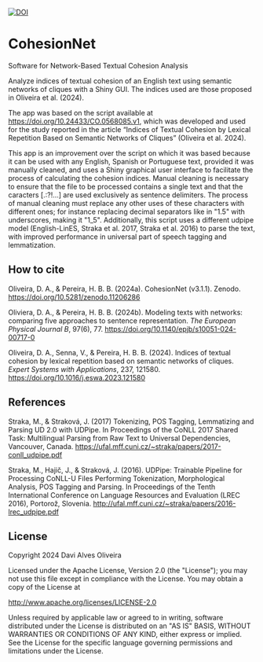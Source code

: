[![DOI](https://zenodo.org/badge/DOI/10.5281/zenodo.11206286.svg)](https://doi.org/10.5281/zenodo.11206286)

# CohesionNet
Software for Network-Based Textual Cohesion Analysis

Analyze indices of textual cohesion of an English text using semantic networks of cliques with a Shiny GUI. The indices used are those proposed in Oliveira et al. (2024).

The app was based on the script available at https://doi.org/10.24433/CO.0568085.v1, which was developed and used for the study reported in the article “Indices of Textual Cohesion by Lexical Repetition Based on Semantic Networks of Cliques” (Oliveira et al. 2024).

This app is an improvement over the script on which it was based because it can be used with any English, Spanish or Portuguese text, provided it was manually cleaned, and uses a Shiny graphical user interface to facilitate the process of calculating the cohesion indices. Manual cleaning is necessary to ensure that the file to be processed contains a single text and that the caracters [.:?!…] are used exclusively as sentence delimiters. The process of manual cleaning must replace any other uses of these characters with different ones; for instance replacing decimal separators like in "1.5" with underscores, making it "1_5". Additionally, this script uses a different udpipe model (English-LinES, Straka et al. 2017, Straka et al. 2016) to parse the text, with improved performance in universal part of speech tagging and lemmatization.

## How to cite
Oliveira, D. A., & Pereira, H. B. B. (2024a). CohesionNet (v3.1.1). Zenodo. https://doi.org/10.5281/zenodo.11206286

Oliviera, D. A., & Pereira, H. B. B. (2024b). Modeling texts with networks: comparing five approaches to sentence representation. <em>The European Physical Journal B</em>, 97(6), 77. https://doi.org/10.1140/epjb/s10051-024-00717-0

Oliveira, D. A., Senna, V., & Pereira, H. B. B. (2024). Indices of textual cohesion by lexical repetition based on semantic networks of cliques. <em>Expert Systems with Applications</em>, 237, 121580. https://doi.org/10.1016/j.eswa.2023.121580

## References

Straka, M., & Straková, J. (2017) Tokenizing, POS Tagging, Lemmatizing and Parsing UD 2.0 with UDPipe. In Proceedings of the CoNLL 2017 Shared Task: Multilingual Parsing from Raw Text to Universal Dependencies, Vancouver, Canada. https://ufal.mff.cuni.cz/~straka/papers/2017-conll_udpipe.pdf

Straka, M., Hajič, J., & Straková, J. (2016). UDPipe: Trainable Pipeline for Processing CoNLL-U Files Performing Tokenization, Morphological Analysis, POS Tagging and Parsing. In Proceedings of the Tenth International Conference on Language Resources and Evaluation (LREC 2016), Portorož, Slovenia. http://ufal.mff.cuni.cz/~straka/papers/2016-lrec_udpipe.pdf

## License
Copyright 2024 Davi Alves Oliveira

Licensed under the Apache License, Version 2.0 (the "License"); you may not use this file except in compliance with the License.
You may obtain a copy of the License at

http://www.apache.org/licenses/LICENSE-2.0

Unless required by applicable law or agreed to in writing, software distributed under the License is distributed on an "AS IS" BASIS, WITHOUT WARRANTIES OR CONDITIONS OF ANY KIND, either express or implied.
See the License for the specific language governing permissions and limitations under the License.
